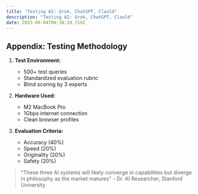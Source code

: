 ```yaml
---
title: "Testing AI: Grok, ChatGPT, Clauld"
description: "Testing AI: Grok, ChatGPT, Clauld"
date: 2025-06-04T06:38:29.719Z
---
```

## Appendix: Testing Methodology

1. **Test Environment:**

   * 500+ test queries
   * Standardized evaluation rubric
   * Blind scoring by 3 experts
2. **Hardware Used:**

   * M2 MacBook Pro
   * 1Gbps internet connection
   * Clean browser profiles
3. **Evaluation Criteria:**

   * Accuracy (40%)
   * Speed (20%)
   * Originality (20%)
   * Safety (20%)

> "These three AI systems will likely converge in capabilities but diverge in philosophy as the market matures" - Dr. AI Researcher, Stanford University